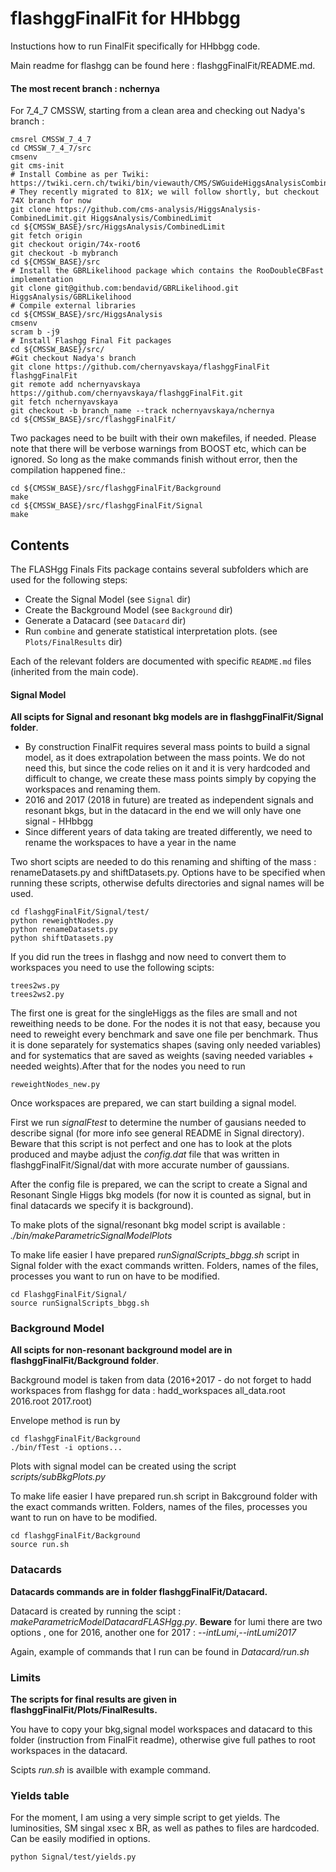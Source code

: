 flashggFinalFit for HHbbgg
=======
Instuctions how to run FinalFit specifically for HHbbgg code.

Main readme for flashgg can be found here : flashggFinalFit/README.md.

#### The most recent branch : nchernya

For 7_4_7 CMSSW, starting from a clean area and checking out Nadya's branch :
```
cmsrel CMSSW_7_4_7
cd CMSSW_7_4_7/src
cmsenv
git cms-init
# Install Combine as per Twiki: https://twiki.cern.ch/twiki/bin/viewauth/CMS/SWGuideHiggsAnalysisCombinedLimit#ROOT6_SLC6_release_CMSSW_7_4_X
# They recently migrated to 81X; we will follow shortly, but checkout 74X branch for now
git clone https://github.com/cms-analysis/HiggsAnalysis-CombinedLimit.git HiggsAnalysis/CombinedLimit
cd ${CMSSW_BASE}/src/HiggsAnalysis/CombinedLimit
git fetch origin
git checkout origin/74x-root6
git checkout -b mybranch
cd ${CMSSW_BASE}/src
# Install the GBRLikelihood package which contains the RooDoubleCBFast implementation
git clone git@github.com:bendavid/GBRLikelihood.git HiggsAnalysis/GBRLikelihood
# Compile external libraries
cd ${CMSSW_BASE}/src/HiggsAnalysis
cmsenv
scram b -j9
# Install Flashgg Final Fit packages
cd ${CMSSW_BASE}/src/
#Git checkout Nadya's branch 
git clone https://github.com/chernyavskaya/flashggFinalFit flashggFinalFit
git remote add nchernyavskaya https://github.com/chernyavskaya/flashggFinalFit.git
git fetch nchernyavskaya
git checkout -b branch_name --track nchernyavskaya/nchernya
cd ${CMSSW_BASE}/src/flashggFinalFit/
```
Two packages need to be built with their own makefiles, if needed. 
Please note that there will be verbose warnings from BOOST etc, which can be ignored. 
So long as the make commands finish without error, then the compilation happened fine.:
```
cd ${CMSSW_BASE}/src/flashggFinalFit/Background
make
cd ${CMSSW_BASE}/src/flashggFinalFit/Signal
make
```
## Contents
The FLASHgg Finals Fits package contains several subfolders which are used for the following steps:

* Create the Signal Model (see `Signal` dir)
* Create the Background Model (see `Background` dir)
* Generate a Datacard (see `Datacard` dir)
* Run `combine` and generate statistical interpretation plots. (see `Plots/FinalResults` dir)

Each of the relevant folders are documented with specific `README.md` files (inherited from the main code).

#### Signal Model
__All scipts for Signal and resonant bkg models are in flashggFinalFit/Signal folder__.

* By construction FinalFit requires several mass points to build a signal model, as it does extrapolation between the mass points.
We do not need this, but since the code relies on it and it is very hardcoded and difficult to change, we create these mass points 
simply by copying the workspaces and renaming them. 
* 2016 and 2017 (2018 in future) are treated as independent signals and resonant bkgs,
but in the datacard in the end we will only have one signal - HHbbgg
* Since different years of data taking are treated differently, we need to rename the workspaces to have a year in the name

Two short scipts are needed to do this renaming and shifting of the mass : renameDatasets.py and  shiftDatasets.py.
Options have to be specified when running these scripts, otherwise defults directories and signal names will be used.
```
cd flashggFinalFit/Signal/test/
python reweightNodes.py
python renameDatasets.py
python shiftDatasets.py
```
If you did run the trees in flashgg and now need to convert them to workspaces you need to use the following scipts:
 ```
 trees2ws.py
 trees2ws2.py
 ```
 The first one is great for the singleHiggs as the files are small and not reweithing needs to be done.
 For the nodes it is not that easy, because you need to reweight every benchmark and save one file per benchmark. Thus it is done separately for systematics shapes (saving only needed variables) and for systematics that are saved as weights (saving needed variables + needed weights).After that for the nodes you need to run
 ```
 reweightNodes_new.py
 ```
Once workspaces are prepared, we can start building a signal model.

First we run *signalFtest* to determine the number of gausians needed to describe signal 
(for more info see general README in Signal directory). Beware that this script is not perfect and one has to look at the plots produced 
and maybe adjust the *config.dat* file that was written in flashggFinalFit/Signal/dat with more accurate number of gaussians.

After the config file is prepared, we can the script to create a Signal and Resonant Single Higgs bkg models 
(for now it is counted as signal, but in final datacards we specify it is background).

To make plots of the signal/resonant bkg model script is available : *./bin/makeParametricSignalModelPlots*

To make life easier I have prepared *runSignalScripts_bbgg.sh* script in Signal folder with the exact commands written.
Folders, names of the files, processes you want to run on have to be modified.
```
cd FlashggFinalFit/Signal/
source runSignalScripts_bbgg.sh
```

### Background Model 
__All scipts for non-resonant background model are in flashggFinalFit/Background folder__.

Background model is taken from data 
(2016+2017 - do not forget to hadd workspaces from flashgg for data : hadd_workspaces all_data.root 2016.root 2017.root)

Envelope method is run by
```
cd flashggFinalFit/Background
./bin/fTest -i options...
```
Plots with signal model can be created using the script *scripts/subBkgPlots.py*

To make life easier I have prepared run.sh script in Bakcground folder with the exact commands written.
Folders, names of the files, processes you want to run on have to be modified.
```
cd flashggFinalFit/Background
source run.sh
```

### Datacards
__Datacards commands are in folder flashggFinalFit/Datacard.__

Datacard is created by running the scipt : *makeParametricModelDatacardFLASHgg.py*.
**Beware** for lumi there are two options , one for 2016, another one for 2017 : *--intLumi*,*--intLumi2017*

Again, example of commands that I run can be found in *Datacard/run.sh*

### Limits
__The scripts for final results are given in flashggFinalFit/Plots/FinalResults.__

You have to copy your bkg,signal model workspaces and datacard to this folder (instruction from FinalFit readme), 
otherwise give full pathes to root workspaces in the datacard.

Scipts *run.sh* is availble with example command.

### Yields table
For the moment, I am using a very simple script to get yields. The luminosities, SM singal xsec x BR, as well as pathes to files are hardcoded. Can be easily modified  in options.
```
python Signal/test/yields.py
```

